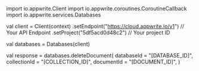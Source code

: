import io.appwrite.Client
import io.appwrite.coroutines.CoroutineCallback
import io.appwrite.services.Databases

val client = Client(context)
    .setEndpoint("https://cloud.appwrite.io/v1") // Your API Endpoint
    .setProject("5df5acd0d48c2") // Your project ID

val databases = Databases(client)

val response = databases.deleteDocument(
    databaseId = "[DATABASE_ID]", 
    collectionId = "[COLLECTION_ID]", 
    documentId = "[DOCUMENT_ID]", 
)